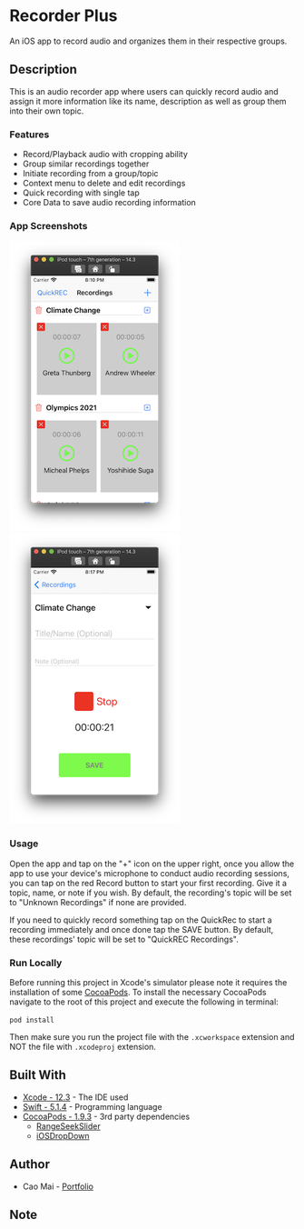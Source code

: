 # Recorder Plus
An iOS app to record audio and organizes them in their respective groups.

## Description
This is an audio recorder app where users can quickly record audio and assign it more information like its name, description as well as group them into their own topic.

### Features
* Record/Playback audio with cropping ability
* Group similar recordings together 
* Initiate recording from a group/topic
* Context menu to delete and edit recordings
* Quick recording with single tap
* Core Data to save audio recording information

### App Screenshots
![](Screenshots/image1.png) ![](Screenshots/image2.png)

### Usage
Open the app and tap on the "+" icon on the upper right, once you allow the app to use your device's microphone to conduct audio recording sessions, you can tap on the red Record button to start your first recording. Give it a topic, name, or note if you wish. By default, the recording's topic will be set to "Unknown Recordings" if none are provided.

If you need to quickly record something tap on the QuickRec to start a recording immediately and once done tap the SAVE button. By default, these recordings' topic will be set to "QuickREC Recordings".

### Run Locally
Before running this project in Xcode's simulator please note it requires the installation of some [CocoaPods](https://cocoapods.org/). To install the necessary CocoaPods navigate to the root of this project and execute the following in terminal:

`pod install`

Then make sure you run the project file with the `.xcworkspace` extension and NOT the file with `.xcodeproj` extension.

## Built With
* [Xcode - 12.3](https://developer.apple.com/xcode/) - The IDE used
* [Swift - 5.1.4](https://developer.apple.com/swift/) - Programming language
* [CocoaPods - 1.9.3](https://cocoapods.org/) - 3rd party dependencies
    * [RangeSeekSlider](https://github.com/WorldDownTown/RangeSeekSlider)
    * [iOSDropDown](https://cocoapods.org/pods/iOSDropDown)

## Author
* Cao Mai - [Portfolio](https://www.makeschool.com/portfolio/Cao-Mai)

## Note

